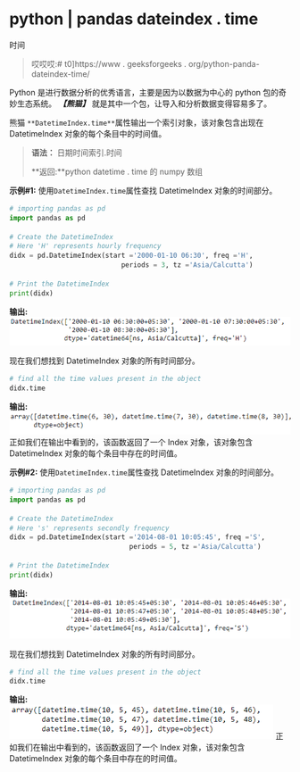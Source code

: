 # python | pandas dateindex . time

时间

> 哎哎哎:# t0]https://www . geeksforgeeks . org/python-panda-dateindex-time/

Python 是进行数据分析的优秀语言，主要是因为以数据为中心的 python 包的奇妙生态系统。 ***【熊猫】*** 就是其中一个包，让导入和分析数据变得容易多了。

熊猫 `**DatetimeIndex.time**`属性输出一个索引对象，该对象包含出现在 DatetimeIndex 对象的每个条目中的时间值。

> **语法：** 日期时间索引.时间
> 
> **返回:**python datetime . time 的 numpy 数组

**示例#1:** 使用`DatetimeIndex.time`属性查找 DatetimeIndex 对象的时间部分。

```py
# importing pandas as pd
import pandas as pd

# Create the DatetimeIndex
# Here 'H' represents hourly frequency
didx = pd.DatetimeIndex(start ='2000-01-10 06:30', freq ='H', 
                            periods = 3, tz ='Asia/Calcutta')

# Print the DatetimeIndex
print(didx)
```

**输出:**
![](img/e89d6f258cd169c8d50e5972f2476902.png)

现在我们想找到 DatetimeIndex 对象的所有时间部分。

```py
# find all the time values present in the object
didx.time
```

**输出:**
![](img/36b1f3a551c181e6dac3170c432aac19.png)
正如我们在输出中看到的，该函数返回了一个 Index 对象，该对象包含 DatetimeIndex 对象的每个条目中存在的时间值。

**示例#2:** 使用`DatetimeIndex.time`属性查找 DatetimeIndex 对象的时间部分。

```py
# importing pandas as pd
import pandas as pd

# Create the DatetimeIndex
# Here 's' represents secondly frequency
didx = pd.DatetimeIndex(start ='2014-08-01 10:05:45', freq ='S',
                              periods = 5, tz ='Asia/Calcutta')

# Print the DatetimeIndex
print(didx)
```

**输出:**
![](img/e493fe5ab0ca08bb059ea51d5dccf486.png)

现在我们想找到 DatetimeIndex 对象的所有时间部分。

```py
# find all the time values present in the object
didx.time
```

**输出:**
![](img/0286a70fbddf3041e6b060bf511938b5.png)
正如我们在输出中看到的，该函数返回了一个 Index 对象，该对象包含 DatetimeIndex 对象的每个条目中存在的时间值。